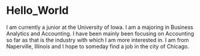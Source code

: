 # Hello_World


I am currently a junior at the University of Iowa. I am a majoring in Business Analytics and Accounting. I have been mainly been focusing on Accounting so far as that is the industry with which I am more interested in. I am from Naperville, Illinois and I hope to someday find a job in the city of Chicago.

